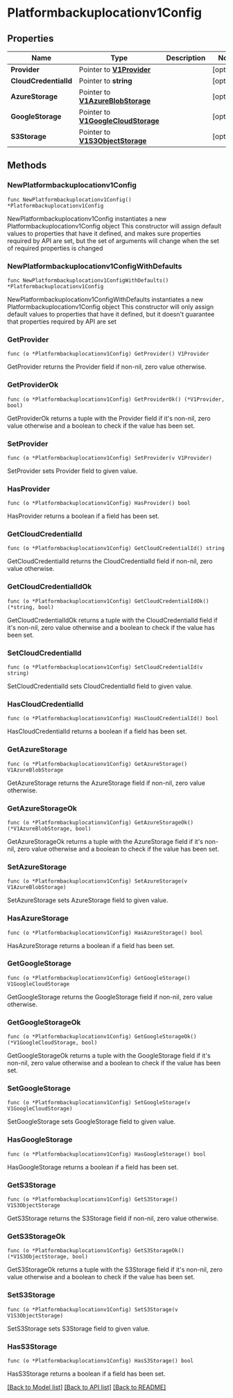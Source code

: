 # Platformbackuplocationv1Config

## Properties

Name | Type | Description | Notes
------------ | ------------- | ------------- | -------------
**Provider** | Pointer to [**V1Provider**](V1Provider.md) |  | [optional] 
**CloudCredentialId** | Pointer to **string** |  | [optional] 
**AzureStorage** | Pointer to [**V1AzureBlobStorage**](V1AzureBlobStorage.md) |  | [optional] 
**GoogleStorage** | Pointer to [**V1GoogleCloudStorage**](V1GoogleCloudStorage.md) |  | [optional] 
**S3Storage** | Pointer to [**V1S3ObjectStorage**](V1S3ObjectStorage.md) |  | [optional] 

## Methods

### NewPlatformbackuplocationv1Config

`func NewPlatformbackuplocationv1Config() *Platformbackuplocationv1Config`

NewPlatformbackuplocationv1Config instantiates a new Platformbackuplocationv1Config object
This constructor will assign default values to properties that have it defined,
and makes sure properties required by API are set, but the set of arguments
will change when the set of required properties is changed

### NewPlatformbackuplocationv1ConfigWithDefaults

`func NewPlatformbackuplocationv1ConfigWithDefaults() *Platformbackuplocationv1Config`

NewPlatformbackuplocationv1ConfigWithDefaults instantiates a new Platformbackuplocationv1Config object
This constructor will only assign default values to properties that have it defined,
but it doesn't guarantee that properties required by API are set

### GetProvider

`func (o *Platformbackuplocationv1Config) GetProvider() V1Provider`

GetProvider returns the Provider field if non-nil, zero value otherwise.

### GetProviderOk

`func (o *Platformbackuplocationv1Config) GetProviderOk() (*V1Provider, bool)`

GetProviderOk returns a tuple with the Provider field if it's non-nil, zero value otherwise
and a boolean to check if the value has been set.

### SetProvider

`func (o *Platformbackuplocationv1Config) SetProvider(v V1Provider)`

SetProvider sets Provider field to given value.

### HasProvider

`func (o *Platformbackuplocationv1Config) HasProvider() bool`

HasProvider returns a boolean if a field has been set.

### GetCloudCredentialId

`func (o *Platformbackuplocationv1Config) GetCloudCredentialId() string`

GetCloudCredentialId returns the CloudCredentialId field if non-nil, zero value otherwise.

### GetCloudCredentialIdOk

`func (o *Platformbackuplocationv1Config) GetCloudCredentialIdOk() (*string, bool)`

GetCloudCredentialIdOk returns a tuple with the CloudCredentialId field if it's non-nil, zero value otherwise
and a boolean to check if the value has been set.

### SetCloudCredentialId

`func (o *Platformbackuplocationv1Config) SetCloudCredentialId(v string)`

SetCloudCredentialId sets CloudCredentialId field to given value.

### HasCloudCredentialId

`func (o *Platformbackuplocationv1Config) HasCloudCredentialId() bool`

HasCloudCredentialId returns a boolean if a field has been set.

### GetAzureStorage

`func (o *Platformbackuplocationv1Config) GetAzureStorage() V1AzureBlobStorage`

GetAzureStorage returns the AzureStorage field if non-nil, zero value otherwise.

### GetAzureStorageOk

`func (o *Platformbackuplocationv1Config) GetAzureStorageOk() (*V1AzureBlobStorage, bool)`

GetAzureStorageOk returns a tuple with the AzureStorage field if it's non-nil, zero value otherwise
and a boolean to check if the value has been set.

### SetAzureStorage

`func (o *Platformbackuplocationv1Config) SetAzureStorage(v V1AzureBlobStorage)`

SetAzureStorage sets AzureStorage field to given value.

### HasAzureStorage

`func (o *Platformbackuplocationv1Config) HasAzureStorage() bool`

HasAzureStorage returns a boolean if a field has been set.

### GetGoogleStorage

`func (o *Platformbackuplocationv1Config) GetGoogleStorage() V1GoogleCloudStorage`

GetGoogleStorage returns the GoogleStorage field if non-nil, zero value otherwise.

### GetGoogleStorageOk

`func (o *Platformbackuplocationv1Config) GetGoogleStorageOk() (*V1GoogleCloudStorage, bool)`

GetGoogleStorageOk returns a tuple with the GoogleStorage field if it's non-nil, zero value otherwise
and a boolean to check if the value has been set.

### SetGoogleStorage

`func (o *Platformbackuplocationv1Config) SetGoogleStorage(v V1GoogleCloudStorage)`

SetGoogleStorage sets GoogleStorage field to given value.

### HasGoogleStorage

`func (o *Platformbackuplocationv1Config) HasGoogleStorage() bool`

HasGoogleStorage returns a boolean if a field has been set.

### GetS3Storage

`func (o *Platformbackuplocationv1Config) GetS3Storage() V1S3ObjectStorage`

GetS3Storage returns the S3Storage field if non-nil, zero value otherwise.

### GetS3StorageOk

`func (o *Platformbackuplocationv1Config) GetS3StorageOk() (*V1S3ObjectStorage, bool)`

GetS3StorageOk returns a tuple with the S3Storage field if it's non-nil, zero value otherwise
and a boolean to check if the value has been set.

### SetS3Storage

`func (o *Platformbackuplocationv1Config) SetS3Storage(v V1S3ObjectStorage)`

SetS3Storage sets S3Storage field to given value.

### HasS3Storage

`func (o *Platformbackuplocationv1Config) HasS3Storage() bool`

HasS3Storage returns a boolean if a field has been set.


[[Back to Model list]](../README.md#documentation-for-models) [[Back to API list]](../README.md#documentation-for-api-endpoints) [[Back to README]](../README.md)


